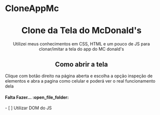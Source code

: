 # CloneAppMc

<h1 align="center"> Clone da Tela do McDonald's </h1>


<!--Descrição--> 
<p align ="center"> Utilizei meus conhecimentos em CSS, HTML e um pouco de JS para clonar/imitar a tela do app do MC donald's</p>
















<h2 align="center"> Como abrir a tela</h2>

<p aling =" justify"> Clique com botão direito na página aberta e escolha a opção inspeção de elementos e abra a pagina como celular e poderá ver o real funcionamento dela</p>















<!--Features-->


 <h4>Falta Fazer... :open_file_folder: </h4>
- [ ] Utilizar DOM do JS

